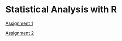 # Statistical Analysis with R

[Assignment 1](Assignment_1.html)

[Assignment 2](Assignment_2.html)
